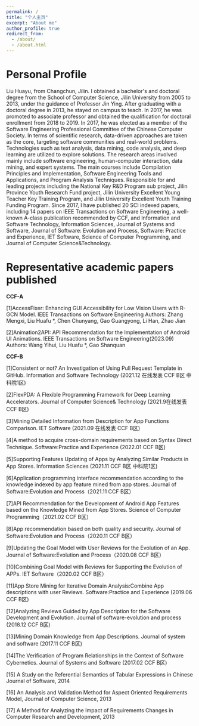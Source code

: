 ```yaml
---
permalink: /
title: "个人主页"
excerpt: "About me"
author_profile: true
redirect_from: 
  - /about/
  - /about.html
---
```

Personal Profile
======
Liu Huayu, from Changchun, Jilin.
I obtained a bachelor's and doctoral degree from the School of Computer Science, Jilin University from 2005 to 2013, under the guidance of Professor Jin Ying. After graduating with a doctoral degree in 2013, he stayed on campus to teach. In 2017, he was promoted to associate professor and obtained the qualification for doctoral enrollment from 2018 to 2019. In 2017, he was elected as a member of the Software Engineering Professional Committee of the Chinese Computer Society.
In terms of scientific research, data-driven approaches are taken as the core, targeting software communities and real-world problems. Technologies such as text analysis, data mining, code analysis, and deep learning are utilized to explore solutions. The research areas involved mainly include software engineering, human-computer interaction, data mining, and expert systems.
The main courses include Compilation Principles and Implementation, Software Engineering Tools and Applications, and Program Analysis Techniques. Responsible for and leading projects including the National Key R&D Program sub project, Jilin Province Youth Research Fund project, Jilin University Excellent Young Teacher Key Training Program, and Jilin University Excellent Youth Training Funding Program. Since 2017, I have published 20 SCI indexed papers, including 14 papers on IEEE Transactions on Software Engineering, a well-known A-class publication recommended by CCF, and Information and Software Technology, Information Sciences, Journal of Systems and Software, Journal of Software: Evolution and Process, Software: Practice and Experience, IET Software, Science of Computer Programming, and Journal of Computer Science&Technology.

Representative academic papers published
======
**CCF-A**

[1]AccessFixer: Enhancing GUI Accessibility for Low Vision Users with R-GCN Model. IEEE Transactions on Software Engineering
Authors: Zhang Mengxi, Liu Huafu *, Chen Chunyang, Gao Guangyong, Li Han, Zhao Jian

[2]Animation2API: API Recommendation for the Implementation of Android UI Animations. IEEE Transactions on Software Engineering(2023.09)
Authors: Wang Yihui, Liu Huafu *, Gao Shanquan

**CCF-B**

[1]Consistent or not? An Investigation of Using Pull Request Template in GitHub.  Information and Software Technology  (2021.12 在线发表 CCF B区 中科院1区)

[2]FlexPDA: A Flexible Programming Framework for Deep Learning Accelerators.  Journal of Computer Science& Technology  (2021.9在线发表 CCF B区)

[3]Mining Detailed Information from Description for App Functions Comparison.  IET Software  (2021.09 在线发表 CCF B区)

[4]A method to acquire cross-domain requirements based on Syntax Direct Technique.  Software:Practice and Experience  (2022.01 CCF B区)

[5]Supporting Features Updating of Apps by Analyzing Similar Products in App Stores. Information Sciences  (2021.11 CCF B区 中科院1区)

[6]Application programming interface recommendation according to the knowledge indexed by app feature mined from app stores. Journal of Software:Evolution and Process（2021.11 CCF B区）

[7]API Recommendation for the Development of Android App Features based on the Knowledge Mined from App Stores. Science of Computer Programming（2021.02 CCF B区）

[8]App recommendation based on both quality and security. Journal of Software:Evolution and Process（2020.11 CCF B区）

[9]Updating the Goal Model with User Reviews for the Evolution of an App. Journal of Software:Evolution and Process（2020.08 CCF B区）

[10]Combining Goal Model with Reviews for Supporting the Evolution of APPs. IET Software（2020.02 CCF B区）

[11]App Store Mining for Iterative Domain Analysis:Combine App descriptions with user Reviews. Software:Practice and Experience (2019.06 CCF B区)

[12]Analyzing Reviews Guided by App Description for the Software Development and Evolution. Journal of software-evolution and process (2018.12 CCF B区) 

[13]Mining Domain Knowledge from App Descriptions. Journal of system and software (2017.11 CCF B区)

[14]The Verification of Program Relationships in the Context of Software Cybernetics. Journal of Systems and Software (2017.02 CCF B区)

[15] A Study on the Referential Semantics of Tabular Expressions in Chinese Journal of Software, 2014

[16] An Analysis and Validation Method for Aspect Oriented Requirements Model, Journal of Computer Science, 2013

[17] A Method for Analyzing the Impact of Requirements Changes in Computer Research and Development, 2013 

